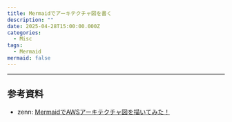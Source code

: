 ```yaml
---
title: Mermaidでアーキテクチャ図を書く
description: ""
date: 2025-04-28T15:00:00.000Z
categories:
  - Misc
tags:
  - Mermaid
mermaid: false
---
```




---
## 参考資料
- zenn: [MermaidでAWSアーキテクチャ図を描いてみた！](https://zenn.dev/iharuoru/articles/630ae2e4d7230d)
